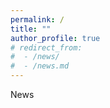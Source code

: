 ```yaml
---
permalink: /
title: ""
author_profile: true
# redirect_from: 
#  - /news/
#  - /news.md
---
```


News 
